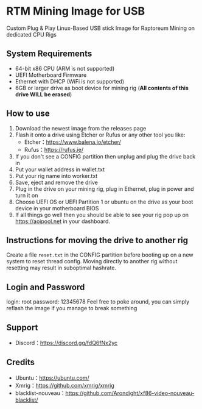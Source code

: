 # RTM Mining Image for USB
Custom Plug & Play Linux-Based USB stick Image for Raptoreum Mining on dedicated CPU Rigs

## System Requirements
* 64-bit x86 CPU (ARM is not supported)
* UEFI Motherboard Firmware
* Ethernet with DHCP (WiFi is not supported)
* 6GB or larger drive as boot device for mining rig (**All contents of this drive WILL be erased**)

## How to use
1. Download the newest image from the releases page
2. Flash it onto a drive using Etcher or Rufus or any other tool you like:
    * Etcher：https://www.balena.io/etcher/
    * Rufus：https://rufus.ie/
3. If you don't see a CONFIG partition then unplug and plug the drive back in
4. Put your wallet address in wallet.txt
5. Put your rig name into worker.txt
6. Save, eject and remove the drive
7. Plug in the drive on your mining rig, plug in Ethernet, plug in power and turn it on
8. Choose UEFI OS or UEFI Partition 1 or ubuntu on the drive as your boot device in your motherboard BIOS
9. If all things go well then you should be able to see your rig pop up on https://aoipool.net in your dashboard.

## Instructions for moving the drive to another rig
Create a file `reset.txt` in the CONFIG partition before booting up on a new system to reset thread config.
Moving directly to another rig without resetting may result in suboptimal hashrate.

## Login and Password
login: root
password: 12345678
Feel free to poke around, you can simply reflash the image if you manage to break something

## Support
* Discord：https://discord.gg/fdQ6fNx2yc

## Credits
* Ubuntu：https://ubuntu.com/
* Xmrig：https://github.com/xmrig/xmrig
* blacklist-nouveau：https://github.com/Arondight/xf86-video-nouveau-blacklist/
